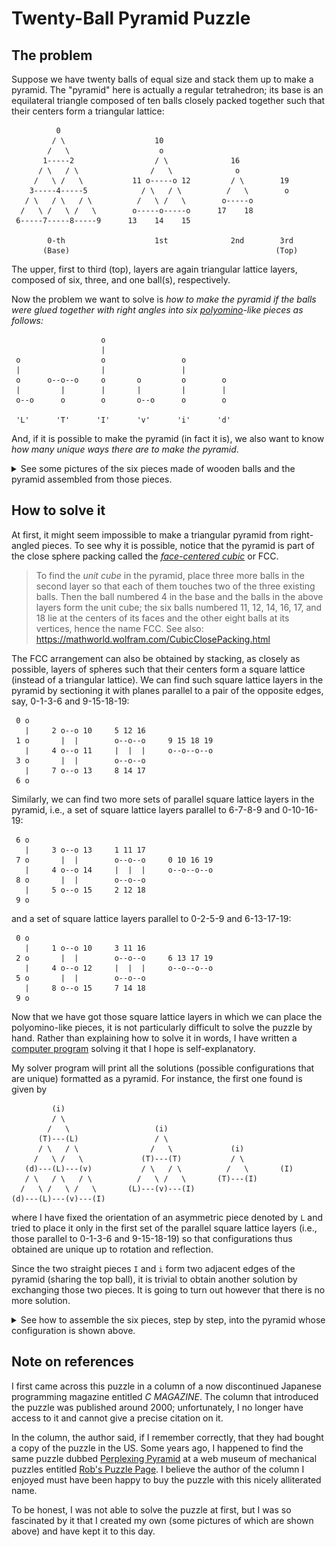 # Twenty-Ball Pyramid Puzzle

## The problem

Suppose we have twenty balls of equal size and stack them up to make a pyramid.
The "pyramid" here is actually a regular tetrahedron; its base is an equilateral triangle
composed of ten balls closely packed together such that their centers form a triangular lattice:

```
          0
         / \                    10
        /   \                    o
       1-----2                  / \              16
      / \   / \                /   \              o
     /   \ /   \           11 o-----o 12         / \        19
    3-----4-----5            / \   / \          /   \        o
   / \   / \   / \          /   \ /   \        o-----o
  /   \ /   \ /   \        o-----o-----o      17    18
 6-----7-----8-----9      13    14    15

        0-th                    1st              2nd        3rd
       (Base)                                              (Top)
```

The upper, first to third (top), layers are again triangular lattice layers,
composed of six, three, and one ball(s), respectively.

Now the problem we want to solve is _how to make the pyramid
if the balls were glued together with right angles
into six [polyomino](https://en.wikipedia.org/wiki/Polyomino)-like pieces as follows:_

```
                    o
                    |
 o                  o                 o
 |                  |                 |
 o      o--o--o     o       o         o        o
 |         |        |       |         |        |
 o--o      o        o       o--o      o        o

 'L'      'T'      'I'      'v'      'i'      'd'
```

And, if it is possible to make the pyramid (in fact it is),
we also want to know _how many unique ways there are to make the pyramid_.

<details>

<summary>
See some pictures of the six pieces made of wooden balls and
the pyramid assembled from those pieces.
</summary>

![disassembled](./fig/disassembled.jpg)

![assembled](./fig/assembled.jpg)

</details>

## How to solve it

At first, it might seem impossible to make a triangular pyramid from right-angled pieces.
To see why it is possible, notice that the pyramid is part of the close sphere packing
called the [_face-centered cubic_](https://en.wikipedia.org/wiki/Close-packing_of_equal_spheres)
or FCC.

> To find the _unit cube_ in the pyramid, place three more balls in the second layer
> so that each of them touches two of the three existing balls.
> Then the ball numbered 4 in the base and the balls in the above layers form the unit cube;
> the six balls numbered 11, 12, 14, 16, 17, and 18 lie at the centers of its faces and
> the other eight balls at its vertices, hence the name FCC.
> See also: https://mathworld.wolfram.com/CubicClosePacking.html

The FCC arrangement can also be obtained by stacking, as closely as possible, layers of spheres
such that their centers form a square lattice (instead of a triangular lattice).
We can find such square lattice layers in the pyramid by sectioning it with planes parallel to
a pair of the opposite edges, say, 0-1-3-6 and 9-15-18-19:

```
 0 o
   |     2 o--o 10     5 12 16
 1 o       |  |        o--o--o     9 15 18 19
   |     4 o--o 11     |  |  |     o--o--o--o
 3 o       |  |        o--o--o
   |     7 o--o 13     8 14 17
 6 o
```

Similarly, we can find two more sets of parallel square lattice layers in the pyramid, i.e.,
a set of square lattice layers parallel to 6-7-8-9 and 0-10-16-19:

```
 6 o
   |     3 o--o 13     1 11 17
 7 o       |  |        o--o--o     0 10 16 19
   |     4 o--o 14     |  |  |     o--o--o--o
 8 o       |  |        o--o--o
   |     5 o--o 15     2 12 18
 9 o
```

and a set of square lattice layers parallel to 0-2-5-9 and 6-13-17-19:

```
 0 o
   |     1 o--o 10     3 11 16 
 2 o       |  |        o--o--o     6 13 17 19
   |     4 o--o 12     |  |  |     o--o--o--o
 5 o       |  |        o--o--o
   |     8 o--o 15     7 14 18
 9 o
```

Now that we have got those square lattice layers in which we can place the polyomino-like pieces,
it is not particularly difficult to solve the puzzle by hand.
Rather than explaining how to solve it in words,
I have written a [computer program](./puzzle.cpp) solving it that I hope is self-explanatory.

My solver program will print all the solutions (possible configurations that are unique)
formatted as a pyramid.
For instance, the first one found is given by

```
         (i)
         / \
        /   \                   (i)
      (T)---(L)                 / \
      / \   / \                /   \             (i)
     /   \ /   \             (T)---(T)           / \
   (d)---(L)---(v)           / \   / \          /   \       (I)
   / \   / \   / \          /   \ /   \       (T)---(I)
  /   \ /   \ /   \       (L)---(v)---(I)
(d)---(L)---(v)---(I)
```

where I have fixed the orientation of an asymmetric piece denoted by `L` and
tried to place it only in the first set of the parallel square lattice layers
(i.e., those parallel to 0-1-3-6 and 9-15-18-19)
so that configurations thus obtained are unique up to rotation and reflection.

Since the two straight pieces `I` and `i` form two adjacent edges of the pyramid
(sharing the top ball),
it is trivial to obtain another solution by exchanging those two pieces.
It is going to turn out however that there is no more solution.

<details>

<summary>
See how to assemble the six pieces, step by step,
into the pyramid whose configuration is shown above.
</summary>

1. Place `d` in a corner of the base.
   (Note that the base is rotated by 180 degrees from the above diagram.)

   ![step 1](./fig/step_1.jpg)

2. Place `L` so as to lean on `d`.

   ![step 2](./fig/step_2.jpg)

3. Place `v` so as to lean on `L` but not to touch `d`.

   ![step 3](./fig/step_3.jpg)

4. Place `T` so as to lean on all the pieces placed so far.

   ![step 4](./fig/step_4.jpg)

5. Place `i` so as to lean on `L` and `T`.

   ![step 5](./fig/step_5.jpg)

6. Place `I` where it fits!

   ![step 6](./fig/step_6.jpg)

</details>

## Note on references

I first came across this puzzle in a column of a now discontinued Japanese programming magazine
entitled _C MAGAZINE_.
The column that introduced the puzzle was published around 2000;
unfortunately, I no longer have access to it and cannot give a precise citation on it.

In the column, the author said, if I remember correctly, that
they had bought a copy of the puzzle in the US.
Some years ago, I happened to find the same puzzle dubbed
[Perplexing Pyramid](http://www.robspuzzlepage.com/assembly.htm#gordonsolns)
at a web museum of mechanical puzzles entitled
[Rob's Puzzle Page](http://www.robspuzzlepage.com/).
I believe the author of the column I enjoyed must have been happy to buy
the puzzle with this nicely alliterated name.

To be honest, I was not able to solve the puzzle at first,
but I was so fascinated by it that I created my own (some pictures of which are shown above)
and have kept it to this day.
